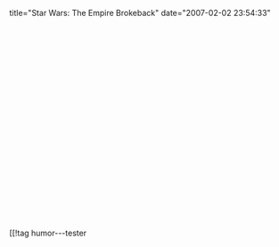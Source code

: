 title="Star Wars: The Empire Brokeback"
date="2007-02-02 23:54:33"
<div align="center"><object width="425" height="350"><param name="movie" value="http://www.youtube.com/v/omB18oRsBYg"></param><param name="wmode" value="transparent"></param><embed src="http://www.youtube.com/v/omB18oRsBYg" type="application/x-shockwave-flash" wmode="transparent" width="425" height="350"></embed></object></div>

[[!tag  humor---tester
